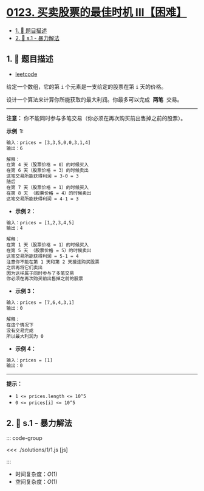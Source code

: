 # [0123. 买卖股票的最佳时机 III【困难】](https://github.com/tnotesjs/TNotes.leetcode/tree/main/notes/0123.%20%E4%B9%B0%E5%8D%96%E8%82%A1%E7%A5%A8%E7%9A%84%E6%9C%80%E4%BD%B3%E6%97%B6%E6%9C%BA%20III%E3%80%90%E5%9B%B0%E9%9A%BE%E3%80%91)

<!-- region:toc -->

- [1. 📝 题目描述](#1--题目描述)
- [2. 🎯 s.1 - 暴力解法](#2--s1---暴力解法)

<!-- endregion:toc -->

## 1. 📝 题目描述

- [leetcode](https://leetcode.cn/problems/best-time-to-buy-and-sell-stock-iii/)

给定一个数组，它的第 `i` 个元素是一支给定的股票在第 `i` 天的价格。

设计一个算法来计算你所能获取的最大利润。你最多可以完成  **两笔**  交易。

---

**注意：** 你不能同时参与多笔交易（你必须在再次购买前出售掉之前的股票）。

**示例  1:**

```txt
输入：prices = [3,3,5,0,0,3,1,4]
输出：6

解释：
在第 4 天（股票价格 = 0）的时候买入
在第 6 天（股票价格 = 3）的时候卖出
这笔交易所能获得利润 = 3-0 = 3
随后
在第 7 天（股票价格 = 1）的时候买入
在第 8 天 （股票价格 = 4）的时候卖出
这笔交易所能获得利润 = 4-1 = 3
```

- **示例 2：**

```txt
输入：prices = [1,2,3,4,5]
输出：4

解释：
在第 1 天（股票价格 = 1）的时候买入
在第 5 天 （股票价格 = 5）的时候卖出
这笔交易所能获得利润 = 5-1 = 4
注意你不能在第 1 天和第 2 天接连购买股票
之后再将它们卖出
因为这样属于同时参与了多笔交易
你必须在再次购买前出售掉之前的股票
```

- **示例 3：**

```txt
输入：prices = [7,6,4,3,1]
输出：0

解释：
在这个情况下
没有交易完成
所以最大利润为 0
```

- **示例 4：**

```txt
输入：prices = [1]
输出：0
```

---

**提示：**

- `1 <= prices.length <= 10^5`
- `0 <= prices[i] <= 10^5`

## 2. 🎯 s.1 - 暴力解法

::: code-group

<<< ./solutions/1/1.js [js]

:::

- 时间复杂度：$O(1)$
- 空间复杂度：$O(1)$
